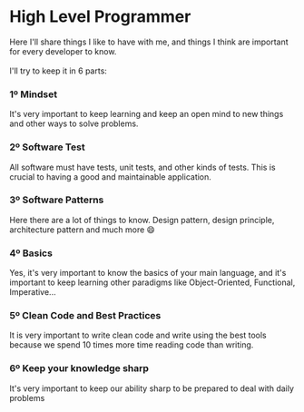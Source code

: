 # High Level Programmer

Here I'll share things I like to have with me, and things I think are important for every developer to know. \
\
I'll try to keep it in 6 parts:

### **1º Mindset**

It's very important to keep learning and keep an open mind to new things and other ways to solve problems.

### 2º Software Test

All software must have tests, unit tests, and other kinds of tests. This is crucial to having a good and maintainable application.

### 3º Software Patterns

Here there are a lot of things to know. Design pattern, design principle, architecture pattern and much more :smile:

### 4º Basics

Yes, it's very important to know the basics of your main language, and it's important to keep learning other paradigms like Object-Oriented, Functional, Imperative...

### 5º Clean Code and Best Practices

It is very important to write clean code and write using the best tools because we spend 10 times more time reading code than writing.

### 6º Keep your knowledge sharp

It's very important to keep our ability sharp to be prepared to deal with daily problems
